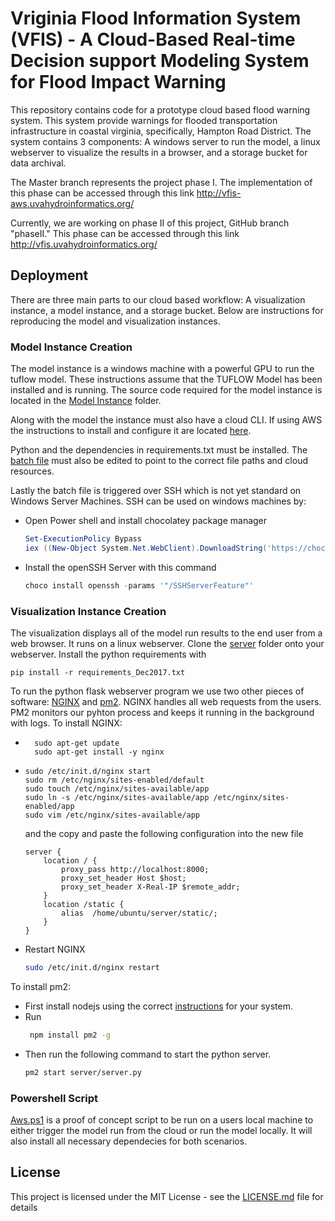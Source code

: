 # Vriginia Flood Information System (VFIS) - A Cloud-Based Real-time Decision support Modeling System for Flood Impact Warning 

This repository contains code for a prototype cloud based flood warning system. This system provide warnings for flooded transportation infrastructure in coastal virginia, specifically, Hampton Road District. The system contains 3 components: A windows server to run the model, a linux webserver to visualize the results in a browser, and a storage bucket for data archival.

The Master branch represents the project phase I. The implementation of this phase can be accessed through this link http://vfis-aws.uvahydroinformatics.org/

Currently, we are working on phase II of this project, GitHub branch "phaseII." This phase can be accessed through this link http://vfis.uvahydroinformatics.org/

## Deployment
There are three main parts to our cloud based workflow: A visualization instance, a model instance, and a storage bucket. Below are instructions for reproducing the model and visualization instances. 

### Model Instance Creation
The model instance is a windows machine with a powerful GPU to run the tuflow model. These instructions assume that the TUFLOW Model has been installed and is running. The source code required for the model instance is located in the [Model Instance](https://github.com/uva-hydroinformatics/FloodWarningModelProject/tree/master/PhaseI/Model_instance) folder. 

Along with the model the instance must also have a cloud CLI. If using AWS the instructions to install and configure it are located [here](https://docs.aws.amazon.com/cli/latest/userguide/installing.html). 

Python and the dependencies in requirements.txt must be installed. The [batch file](https://github.com/uva-hydroinformatics/FloodWarningModelProject/blob/master/PhaseI/Model_instance/run_workflow.bat) must also be edited to point to the correct file paths and cloud resources.

Lastly the batch file is triggered over SSH which is not yet standard on Windows Server Machines. SSH can be used on windows machines by:
* Open Power shell and install chocolatey package manager
    ```Powershell
    Set-ExecutionPolicy Bypass
	iex ((New-Object System.Net.WebClient).DownloadString('https://chocolatey.org/install.ps1'))```
* Install the openSSH Server with this command
    ```Powershell
    choco install openssh -params '"/SSHServerFeature"'
    ```
### Visualization Instance Creation
The visualization displays all of the model run results to the end user from a web browser. It runs on a linux webserver. 
Clone the [server](https://github.com/uva-hydroinformatics/FloodWarningModelProject/tree/master/PhaseI/Visualization_instance/server) folder onto your webserver. 
Install the python requirements with 
```
pip install -r requirements_Dec2017.txt
```
To run the python flask webserver program we use two other pieces of software: [NGINX](https://www.nginx.com/) and [pm2](https://github.com/Unitech/pm2). NGINX handles all web requests from the users. PM2 monitors our pyhton process and keeps it running in the background with logs.
To install NGINX:
* ```shell
    sudo apt-get update 
    sudo apt-get install -y nginx
    ```
*   ```shell
    sudo /etc/init.d/nginx start
    sudo rm /etc/nginx/sites-enabled/default
    sudo touch /etc/nginx/sites-available/app
    sudo ln -s /etc/nginx/sites-available/app /etc/nginx/sites-enabled/app
    sudo vim /etc/nginx/sites-available/app
    ```
    and the copy and paste the following configuration into the new file
    ```NGINX
    server {
        location / {
            proxy_pass http://localhost:8000;
            proxy_set_header Host $host;
            proxy_set_header X-Real-IP $remote_addr;
        }
        location /static {
            alias  /home/ubuntu/server/static/;
        }
    }
    ```
* Restart NGINX
  ```bash
  sudo /etc/init.d/nginx restart
  ```
  
To install pm2:
* First install nodejs using the correct [instructions](https://nodejs.org/en/download/package-manager/) for your system.
* Run
    ```bash
     npm install pm2 -g
     ```
* Then run the following command to start the python server.
    ```bash
    pm2 start server/server.py
    ```

### Powershell Script
[Aws.ps1](https://github.com/uva-hydroinformatics/FloodWarningModelProject/blob/master/PhaseI/AWS.ps1) is a proof of concept script to be run on a users local machine to either trigger the model run from the cloud or run the model locally. It will also install all necessary dependecies for both scenarios.

## License

This project is licensed under the MIT License - see the [LICENSE.md](LICENSE.md) file for details

